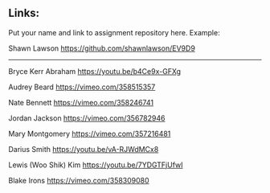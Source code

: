 
## Links:

Put your name and link to assignment repository here. Example:

Shawn Lawson    https://github.com/shawnlawson/EV9D9  
  
----

Bryce Kerr Abraham https://youtu.be/b4Ce9x-GFXg

Audrey Beard https://vimeo.com/358515357

Nate Bennett    https://vimeo.com/358246741

Jordan Jackson  https://vimeo.com/356782946

Mary Montgomery https://vimeo.com/357216481

Darius Smith    https://youtu.be/vA-RJWdMCx8

Lewis (Woo Shik) Kim  https://youtu.be/7YDGTFjUfwI

Blake Irons  https://vimeo.com/358309080

